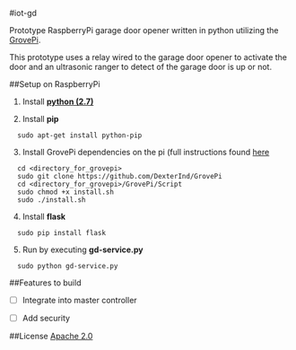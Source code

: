 #iot-gd

Prototype RaspberryPi garage door opener written in python utilizing the [GrovePi](http://www.dexterindustries.com/grovepi/).

This prototype uses a relay wired to the garage door opener to activate the door and an ultrasonic ranger to detect of the garage door is up or not.

##Setup on RaspberryPi

  1) Install **[python (2.7)](https://www.python.org/downloads/)**
  
  2) Install **pip**
  
  ```
    sudo apt-get install python-pip
  ```  
  
  3) Install GrovePi dependencies on the pi (full instructions found [here](http://www.dexterindustries.com/GrovePi/get-started-with-the-grovepi/setting-software/)
  
  ```
    cd <directory_for_grovepi>
    sudo git clone https://github.com/DexterInd/GrovePi
    cd <directory_for_grovepi>/GrovePi/Script
    sudo chmod +x install.sh
    sudo ./install.sh
  ```

  4) Install **flask**
  
  ```
    sudo pip install flask
  ```
  
  5) Run by executing **gd-service.py**
  
  ```
    sudo python gd-service.py
  ```
  
##Features to build

- [ ] Integrate into master controller
- [ ] Add security


##License
[Apache 2.0](https://github.com/mtgibbs/iot-gd/blob/master/LICENSE)
